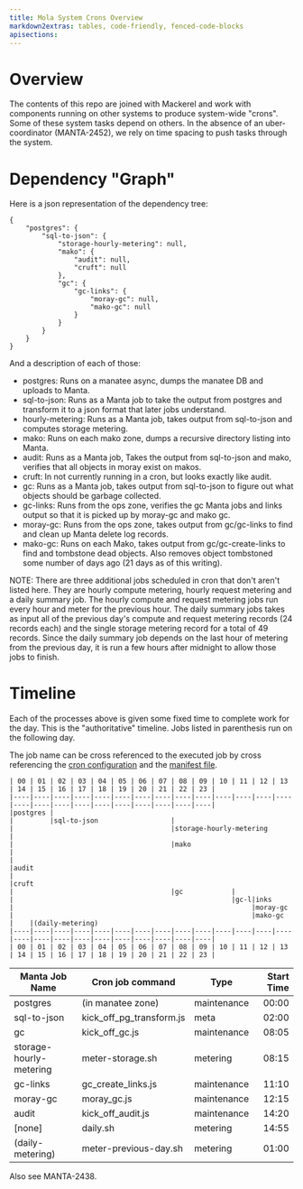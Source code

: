 ```yaml
---
title: Mola System Crons Overview
markdown2extras: tables, code-friendly, fenced-code-blocks
apisections:
---
```

<!--
    This Source Code Form is subject to the terms of the Mozilla Public
    License, v. 2.0. If a copy of the MPL was not distributed with this
    file, You can obtain one at http://mozilla.org/MPL/2.0/.
-->

<!--
    Copyright (c) 2014, Joyent, Inc.
-->

# Overview

The contents of this repo are joined with Mackerel and work with components
running on other systems to produce system-wide "crons".  Some of these system
tasks depend on others.  In the absence of an uber-coordinator (MANTA-2452),
we rely on time spacing to push tasks through the system.

# Dependency "Graph"

Here is a json representation of the dependency tree:

```
{
    "postgres": {
        "sql-to-json": {
            "storage-hourly-metering": null,
            "mako": {
                "audit": null,
                "cruft": null
            },
            "gc": {
                "gc-links": {
                    "moray-gc": null,
                    "mako-gc": null
                }
            }
        }
    }
}
```

And a description of each of those:

* postgres: Runs on a manatee async, dumps the manatee DB and uploads to Manta.
* sql-to-json: Runs as a Manta job to take the output from postgres and
  transform it to a json format that later jobs understand.
* hourly-metering: Runs as a Manta job, takes output from sql-to-json and
  computes storage metering.
* mako: Runs on each mako zone, dumps a recursive directory listing into Manta.
* audit: Runs as a Manta job, Takes the output from sql-to-json and mako,
  verifies that all objects in moray exist on makos.
* cruft: In not currently running in a cron, but looks exactly like audit.
* gc: Runs as a Manta job, takes output from sql-to-json to figure out what
  objects should be garbage collected.
* gc-links: Runs from the ops zone, verifies the gc Manta jobs and links output
  so that it is picked up by moray-gc and mako gc.
* moray-gc: Runs from the ops zone, takes output from gc/gc-links to find and
  clean up Manta delete log records.
* mako-gc: Runs on each Mako, takes output from gc/gc-create-links to find and
  tombstone dead objects.  Also removes object tombstoned some number of days
  ago (21 days as of this writing).

NOTE: There are three additional jobs scheduled in cron that don't aren't
listed here. They are hourly compute metering, hourly request metering and a
daily summary job. The hourly compute and request metering jobs run every hour
and meter for the previous hour. The daily summary jobs takes as input all of
the previous day's compute and request metering records (24 records each) and
the single storage metering record for a total of 49 records. Since the daily
summary job depends on the last hour of metering from the previous day, it is
run a few hours after midnight to allow those jobs to finish.

# Timeline

Each of the processes above is given some fixed time to complete work for the
day.  This is the "authoritative" timeline.  Jobs listed in parenthesis run on
the following day.

The job name can be cross referenced to the executed job by cross referencing
the [cron configuration][cron] and the [manifest file][manifest].

[cron]: ../boot/setup.sh
[manifest]: https://github.com/joyent/manta-mackerel/blob/master/sapi_manifests/mackerel-jobs/template

```
| 00 | 01 | 02 | 03 | 04 | 05 | 06 | 07 | 08 | 09 | 10 | 11 | 12 | 13 | 14 | 15 | 16 | 17 | 18 | 19 | 20 | 21 | 22 | 23 |
|----|----|----|----|----|----|----|----|----|----|----|----|----|----|----|----|----|----|----|----|----|----|----|----|
|postgres |
|         |sql-to-json                  |
|                                       |storage-hourly-metering      |
|                                       |mako                         |
|                                                                     |audit
|                                                                     |cruft
|                                       |gc            |
|                                                      |gc-l|inks
|                                                           |moray-gc
|                                                           |mako-gc
|    |(daily-metering)
|----|----|----|----|----|----|----|----|----|----|----|----|----|----|----|----|----|----|----|----|----|----|----|----|
| 00 | 01 | 02 | 03 | 04 | 05 | 06 | 07 | 08 | 09 | 10 | 11 | 12 | 13 | 14 | 15 | 16 | 17 | 18 | 19 | 20 | 21 | 22 | 23 |
```

| Manta Job Name          | Cron job command         | Type        | Start Time |
| ----------------------- | ------------------------ | ----------- | ----------:|
| postgres                | (in manatee zone)        | maintenance |      00:00 |
| sql-to-json             | kick_off_pg_transform.js | meta        |      02:00 |
| gc                      | kick_off_gc.js           | maintenance |      08:05 |
| storage-hourly-metering | meter-storage.sh         | metering    |      08:15 |
| gc-links                | gc_create_links.js       | maintenance |      11:10 |
| moray-gc                | moray_gc.js              | maintenance |      12:15 |
| audit                   | kick_off_audit.js        | maintenance |      14:20 |
| [none]                  | daily.sh                 | metering    |      14:55 |
| (daily-metering)        | meter-previous-day.sh    | metering    |      01:00 |

Also see MANTA-2438.

